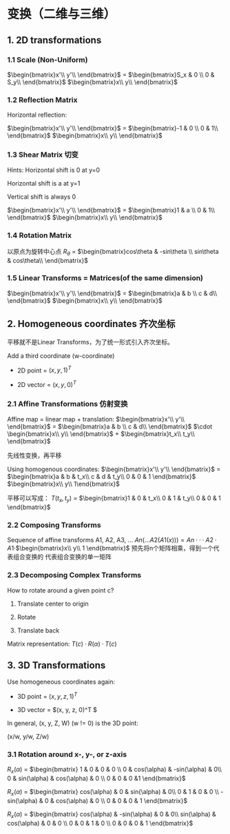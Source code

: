 # 变换（二维与三维）
## 1. 2D transformations
### 1.1 Scale (Non-Uniform)
$\begin{bmatrix}x'\\ y'\\ \end{bmatrix}$ = $\begin{bmatrix}S_x & 0 \\ 0 & S_y\\ \end{bmatrix}$ $\begin{bmatrix}x\\ y\\ \end{bmatrix}$

### 1.2 Reflection Matrix
Horizontal reflection:

$\begin{bmatrix}x'\\ y'\\ \end{bmatrix}$ = $\begin{bmatrix}-1 & 0 \\ 0 & 1\\ \end{bmatrix}$ $\begin{bmatrix}x\\ y\\ \end{bmatrix}$

### 1.3 Shear Matrix 切变
Hints:
Horizontal shift is 0 at y=0

Horizontal shift is a at y=1

Vertical shift is always 0

$\begin{bmatrix}x'\\ y'\\ \end{bmatrix}$ = $\begin{bmatrix}1 & a \\ 0 & 1\\ \end{bmatrix}$ $\begin{bmatrix}x\\ y\\ \end{bmatrix}$ 

### 1.4 Rotation Matrix
以原点为旋转中心点
$R_\theta$ = $\begin{bmatrix}cos\theta & -sin\theta \\ sin\theta & cos\theta\\ \end{bmatrix}$ 

### 1.5 Linear Transforms = Matrices(of the same dimension)
$\begin{bmatrix}x'\\ y'\\ \end{bmatrix}$ = $\begin{bmatrix}a & b \\ c & d\\ \end{bmatrix}$ $\begin{bmatrix}x\\ y\\ \end{bmatrix}$ 

## 2. Homogeneous coordinates 齐次坐标
平移就不是Linear Transforms，为了统一形式引入齐次坐标。

Add a third coordinate (w-coordinate)

* 2D point = $(x, y, 1)^T$

* 2D vector = $(x, y, 0)^T$

### 2.1 Affine Transformations 仿射变换
Affine map = linear map + translation:
$\begin{bmatrix}x'\\ y'\\ \end{bmatrix}$ = $\begin{bmatrix}a & b \\ c & d\\ \end{bmatrix}$ $\cdot \begin{bmatrix}x\\ y\\ \end{bmatrix}$ + $\begin{bmatrix}t_x\\ t_y\\ \end{bmatrix}$

先线性变换，再平移

Using homogenous coordinates:
$\begin{bmatrix}x'\\ y'\\ \end{bmatrix}$ = $\begin{bmatrix}a & b & t_x\\ c & d & t_y\\ 0 & 0 & 1 \end{bmatrix}$ $\begin{bmatrix}x\\ y\\ 1\end{bmatrix}$ 

平移可以写成：
$T(t_x,t_y)$ = $\begin{bmatrix}1 & 0 & t_x\\ 0 & 1 & t_y\\ 0 & 0 & 1 \end{bmatrix}$

### 2.2 Composing Transforms
Sequence of affine transforms A1, A2, A3, ... 
$An(...A2(A1(x))) = An ··· A2 · A1 ·$$\begin{bmatrix}x\\ y\\ 1 \end{bmatrix}$ 
预先将n个矩阵相乘，得到一个代表组合变换的
代表组合变换的单一矩阵

### 2.3 Decomposing Complex Transforms
How to rotate around a given point c?

1. Translate center to origin

2. Rotate

3. Translate back 

Matrix representation:
$T(c) · R(\alpha) · T(c)$

## 3. 3D Transformations
Use homogeneous coordinates again:

* 3D point = $(x, y, z, 1)^T$

* 3D vector = $(x, y, z, 0)^T $

In general, (x, y, Z, W) (w != 0) is the 3D point: 

(x/w, y/w, Z/w)

### 3.1 Rotation around x-, y-, or z-axis
$R_x(\alpha)$ = $\begin{bmatrix} 1 & 0 & 0 & 0 \\ 0 & cos(\alpha) & -sin(\alpha) & 0\\ 0 & sin(\alpha) & cos(\alpha) & 0 \\ 0 & 0 & 0 &1 \end{bmatrix}$

$R_x(\alpha)$ = $\begin{bmatrix}   cos(\alpha) & 0 & sin(\alpha) & 0\\ 0 & 1 & 0 & 0 \\ -sin(\alpha) &  0 & cos(\alpha) & 0 \\ 0 & 0 & 0 & 1 \end{bmatrix}$

$R_x(\alpha)$ = $\begin{bmatrix} cos(\alpha) & -sin(\alpha) & 0 & 0\\ sin(\alpha) & cos(\alpha) & 0 & 0 \\ 0 & 0 & 1 & 0 \\ 0 & 0 & 0 & 1 \end{bmatrix}$